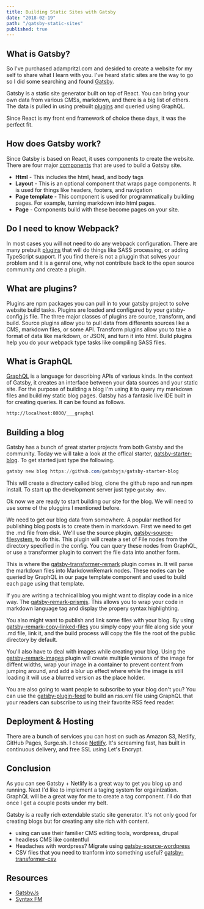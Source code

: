 ```yaml
---
title: Building Static Sites with Gatsby
date: "2018-02-19"
path: "/gatsby-static-sites"
published: true
---
```


## What is Gatsby?
So I've purchased adampritzl.com and desided to create a website for my self to share what I learn with you.  I've heard static sites are the way to go so I did some searching and found [Gatsby](https://www.gatsbyjs.com).

Gatsby is a static site generator built on top of React.  You can bring your own data from various CMSs, markdown, and there is a big list of others.  The data is pulled in using prebuilt [plugins](https://www.gatsbyjs.org/docs/plugins/) and queried using GraphQL.

Since React is my front end framework of choice these days, it was the perfect fit.

## How does Gatsby work?

Since Gatsby is based on React, it uses components to create the website.  There are four major [components](https://www.gatsbyjs.org/docs/building-with-components/) that are used to build a Gatsby site.

* **Html** - This includes the html, head, and body tags
* **Layout** - This is an optional component that wraps page components.  It is used for things like headers, footers, and navigation
* **Page template** - This component is used for programmatically building pages.  For example, turning markdown into html pages.
* **Page** - Components build with these become pages on your site.

## Do I need to know Webpack?

In most cases you will not need to do any webpack configuration.  There are many prebuilt [plugins](https://www.gatsbyjs.org/docs/plugins/) that will do things like SASS processing, or adding TypeScript support.  If you find there is not a pluggin that solves your problem and it is a genral one, why not contribute back to the open source community and create a plugin.

## What are plugins?

Plugins are npm packages you can pull in to your gatsby project to solve website build tasks.  Plugins are loaded and configured by your gatsby-config.js file.  The three major classes of plugins are source, transform, and build.  Source plugins allow you to pull data from differents sources like a CMS, markdown files, or some API.  Transform plugins allow you to take a format of data like markdown, or JSON, and turn it into html.  Build plugins help you do your webpack type tasks like compiling SASS files.

## What is GraphQL

[GraphQL](http://graphql.org/) is a language for describing APIs of various kinds. In the context of Gatsby, it creates an interface between your data sources and your static site.  For the purpose of building a blog I'm using it to query my markdown files and build my static blog pages.  Gatsby has a fantasic live IDE built in for creating queries.  It can be found as follows.

```html
http://localhost:8000/___graphql
```

## Building a blog

Gatsby has a bunch of great starter projects from both Gatsby and the community.  Today we will take a look at the offical starter, [gatsby-starter-blog](https://github.com/gatsbyjs/gatsby-starter-blog).  To get started just type the following.

```powershell
gatsby new blog https://github.com/gatsbyjs/gatsby-starter-blog
```

This will create a directory called blog, clone the github repo and run npm install.  To start up the development server just type `gatsby dev`.

Ok now we are ready to start building our site for the blog.  We will need to use some of the pluggins I mentioned before.  

We need to get our blog data from somewhere.  A popular method for publishing blog posts is to create them in markdown.  First we need to get the .md file from disk.  We'll use the source plugin, [gatsby-source-filesystem](https://www.gatsbyjs.org/packages/gatsby-source-filesystem/), to do this.  This plugin will create a set of File nodes from the directory specified in the config.  You can query these nodes from GraphQL, or use a transformer plugin to convert the file data into another form.

This is where the [gatsby-transformer-remark](https://www.gatsbyjs.org/packages/gatsby-transformer-remark/) plugin comes in.  It will parse the markdown files into MarkdownRemark nodes.  These nodes can be queried by GraphQL in our page template component and used to build each page using that template.

If you are writing a technical blog you might want to display code in a nice way.  The [gatsby-remark-prismjs](https://www.gatsbyjs.org/packages/gatsby-remark-prismjs/).  This allows you to wrap your code in markdown language tag and display the propery syntax highlighting.

You also might want to publish and link some files with your blog.   By using [gatsby-remark-copy-linked-files](https://www.gatsbyjs.org/packages/gatsby-remark-copy-linked-files/) you simply copy your file along side your .md file, link it, and the build process will copy the file the root of the public directory by default.

You'll also have to deal with images while creating your blog.  Using the [gatsby-remark-images](https://www.gatsbyjs.org/packages/gatsby-remark-images/) plugin will create multiple versions of the image for diffent widths,  wrap your image in a container to prevent content from jumping around, and add a blur up effect where while the image is still loading it will use a blurred version as the place holder.

You are also going to want people to subscribe to your blog don't you? You can use the [gatsby-plugin-feed](https://www.gatsbyjs.org/packages/gatsby-plugin-feed/) to build an rss.xml file using GraphQL that your readers can subscribe to using their favorite RSS feed reader.

## Deployment & Hosting

There are a bunch of services you can host on such as Amazon S3, Netlify, GitHub Pages, Surge.sh.  I chose [Netlify](https://www.netlify.com/).  It's screaming fast, has built in continuous delivery, and free SSL using Let's Encrypt.

## Conclusion

As you can see Gatsby + Netlify is a great way to get you blog up and running.  Next I'd like to implement a taging system for orgainization.  GraphQL will be a great way for me to create a tag component.  I'll do that once I get a couple posts under my belt.

Gatsby is a really rich extendable static site generator.  It's not only good for creating blogs but for creating any site rich with content.

* using can use their familier CMS editing tools, wordpress, drupal
* headless CMS like contentful
* Headaches with wordpress?  Migrate using [gatsby-source-wordpress](https://www.gatsbyjs.org/packages/gatsby-source-wordpress/)
* CSV files that you need to tranform into something useful? [gatsby-transformer-csv](https://www.gatsbyjs.org/packages/gatsby-transformer-csv/)

## Resources

* [GatsbyJs](https://www.gatsbyjs.org/)
* [Syntax FM](https://syntax.fm/)
